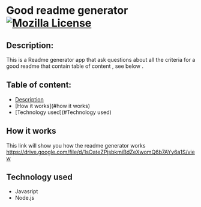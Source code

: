  # Good readme generator[![Mozilla License](https://img.shields.io/badge/license-Mozilla-red)]()

## Description:

This is a Readme generator app that ask questions about all the criteria for a good readme that contain table of content , see below . 

## Table of content:

- [Description](#description)
- [How it works](#how it works)
- [Technology used](#Technology used)


## How it works 

This link will show you how the readme generator works
https://drive.google.com/file/d/1sOateZPjsbkmiBdZeXwomQ6b7AYy6a1S/view

## Technology used

* Javasript
* Node.js

     